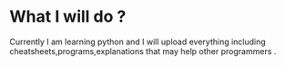 # What I will do ?
Currently I am learning python and I will upload everything including cheatsheets,programs,explanations that may help other programmers .